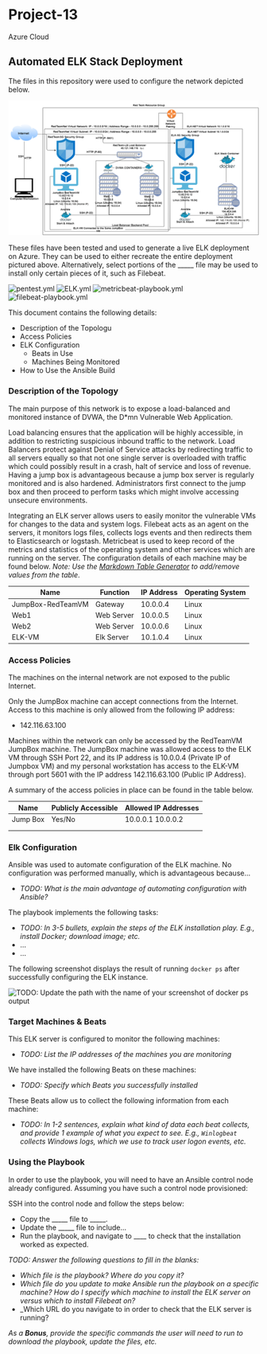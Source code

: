 # Project-13
Azure Cloud 
## Automated ELK Stack Deployment

The files in this repository were used to configure the network depicted below.

![ELK-Diagram](https://github.com/kmamin95/Project-13/blob/main/Diagrams/Week%2013%20Project%20Diagram.png)

These files have been tested and used to generate a live ELK deployment on Azure. They can be used to either recreate the entire deployment pictured above. Alternatively, select portions of the _____ file may be used to install only certain pieces of it, such as Filebeat.

 ![pentest.yml](https://github.com/kmamin95/Project-13/blob/main/Ansible/pentest.yml)
 ![ELK.yml](https://github.com/kmamin95/Project-13/blob/main/Ansible/install-elk.yml)
 ![metricbeat-playbook.yml](https://github.com/kmamin95/Project-13/blob/main/Ansible/metricbeat-playbook.yml)
 ![filebeat-playbook.yml](https://github.com/kmamin95/Project-13/blob/main/Ansible/filebeat-playbook.yml)

This document contains the following details:
- Description of the Topologu
- Access Policies
- ELK Configuration
  - Beats in Use
  - Machines Being Monitored
- How to Use the Ansible Build


### Description of the Topology

The main purpose of this network is to expose a load-balanced and monitored instance of DVWA, the D*mn Vulnerable Web Application.

Load balancing ensures that the application will be highly accessible, in addition to restricting suspicious inbound traffic to the network.
Load Balancers protect against Denial of Service attacks by redirecting traffic to all servers equally so that not one single server is
overloaded with traffic which could possibly result in a crash, halt of service and loss of revenue. Having a jump box is advantageous because a jump box server is regularly monitored and is also hardened. Administrators first connect to the jump box and then proceed to perform tasks which might involve accessing unsecure environments.

Integrating an ELK server allows users to easily monitor the vulnerable VMs for changes to the data and system logs.
Filebeat acts as an agent on the servers, it monitors logs files, collects logs events and then redirects them to Elasticsearch or logstash.
Metricbeat is used to keep record of the metrics and statistics of the operating system and other services which are running on the server.
The configuration details of each machine may be found below.
_Note: Use the [Markdown Table Generator](https://www.tablesgenerator.com/markdown_tables) to add/remove values from the table_.

| Name              | Function   | IP Address | Operating System |
|-------------------|------------|------------|------------------|
| JumpBox-RedTeamVM | Gateway    | 10.0.0.4   | Linux            |
| Web1              | Web Server | 10.0.0.5   | Linux            |
| Web2              | Web Server | 10.0.0.6   | Linux            |
| ELK-VM            | Elk Server | 10.1.0.4   | Linux            |

### Access Policies

The machines on the internal network are not exposed to the public Internet. 

Only the JumpBox machine can accept connections from the Internet. Access to this machine is only allowed from the following IP address:
- 142.116.63.100

Machines within the network can only be accessed by the RedTeamVM JumpBox machine.
The JumpBox machine was allowed access to the ELK VM through SSH Port 22, and its IP address is 10.0.0.4 (Private IP of Jumpbox VM) and my personal workstation has access to the ELK-VM through port 5601 with the IP address 142.116.63.100 (Public IP Address).

A summary of the access policies in place can be found in the table below.

| Name     | Publicly Accessible | Allowed IP Addresses |
|----------|---------------------|----------------------|
| Jump Box | Yes/No              | 10.0.0.1 10.0.0.2    |
|          |                     |                      |
|          |                     |                      |

### Elk Configuration

Ansible was used to automate configuration of the ELK machine. No configuration was performed manually, which is advantageous because...
- _TODO: What is the main advantage of automating configuration with Ansible?_

The playbook implements the following tasks:
- _TODO: In 3-5 bullets, explain the steps of the ELK installation play. E.g., install Docker; download image; etc._
- ...
- ...

The following screenshot displays the result of running `docker ps` after successfully configuring the ELK instance.

![TODO: Update the path with the name of your screenshot of docker ps output](Images/docker_ps_output.png)

### Target Machines & Beats
This ELK server is configured to monitor the following machines:
- _TODO: List the IP addresses of the machines you are monitoring_

We have installed the following Beats on these machines:
- _TODO: Specify which Beats you successfully installed_

These Beats allow us to collect the following information from each machine:
- _TODO: In 1-2 sentences, explain what kind of data each beat collects, and provide 1 example of what you expect to see. E.g., `Winlogbeat` collects Windows logs, which we use to track user logon events, etc._

### Using the Playbook
In order to use the playbook, you will need to have an Ansible control node already configured. Assuming you have such a control node provisioned: 

SSH into the control node and follow the steps below:
- Copy the _____ file to _____.
- Update the _____ file to include...
- Run the playbook, and navigate to ____ to check that the installation worked as expected.

_TODO: Answer the following questions to fill in the blanks:_
- _Which file is the playbook? Where do you copy it?_
- _Which file do you update to make Ansible run the playbook on a specific machine? How do I specify which machine to install the ELK server on versus which to install Filebeat on?_
- _Which URL do you navigate to in order to check that the ELK server is running?

_As a **Bonus**, provide the specific commands the user will need to run to download the playbook, update the files, etc._
